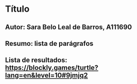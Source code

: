# Título
## Autor: Sara Belo Leal de Barros, A111690 
## Resumo: lista de parágrafos
## Lista de resultados: https://blockly.games/turtle?lang=en&level=10#9jmjq2

